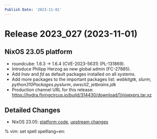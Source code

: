 ```yaml
---
Publish Date: '2023-11-01'
---
```


# Release 2023_027 (2023-11-01)

## NixOS 23.05 platform

- roundcube: 1.6.3 -> 1.6.4 (CVE-2023-5631) (PL-131869).
- Introduce Philipp Herzog as new global admin (FC-27885).
- Add *lnav* and *fd* as default packages installed on all systems.
- Add more packages to the important packages list:
  *webkitgtk*, *slurm*, *python310Packages.pyslurm*, *awscli2*, *jetbrains.jdk*
- Production channel URL for this release: https://hydra.flyingcircus.io/build/314430/download/1/nixexprs.tar.xz

## Detailed Changes

- NixOS 23.05: [platform code](https://github.com/flyingcircusio/fc-nixos/compare/fc/r2023_026/23.05...5c7f55d133ab2de21c044066fd6f22a9a08c9a49),
 [upstream changes](https://github.com/flyingcircusio/nixpkgs/compare/67391dd2848d1f83b2313b2811190cd29038835d...23c15991cbda41508bd8c2e7e645acb0d16ac756)

% vim: set spell spelllang=en:
